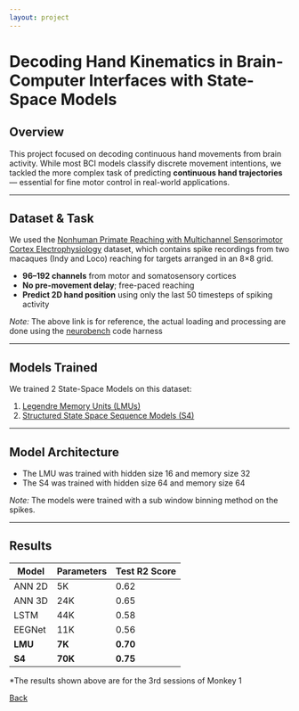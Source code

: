 ```yaml
---
layout: project
---
```


# Decoding Hand Kinematics in Brain-Computer Interfaces with State-Space Models

## Overview
This project focused on decoding continuous hand movements from brain activity. While most BCI models classify discrete movement intentions, we tackled the more complex task of predicting **continuous hand trajectories** — essential for fine motor control in real-world applications.

---

## Dataset & Task
We used the [Nonhuman Primate Reaching with Multichannel Sensorimotor Cortex Electrophysiology](https://zenodo.org/records/583331) dataset, which contains spike recordings from two macaques (Indy and Loco) reaching for targets arranged in an 8×8 grid.

- **96–192 channels** from motor and somatosensory cortices
- **No pre-movement delay**; free-paced reaching
- **Predict 2D hand position** using only the last 50 timesteps of spiking activity

*Note:* The above link is for reference, the actual loading and processing are done using the [neurobench](https://github.com/NeuroBench/neurobench) code harness


---

## Models Trained

We trained 2 State-Space Models on this dataset:
1. [Legendre Memory Units (LMUs)](https://proceedings.neurips.cc/paper_files/paper/2019/file/952285b9b7e7a1be5aa7849f32ffff05-Paper.pdf)
2. [Structured State Space Sequence Models (S4)](https://arxiv.org/pdf/2111.00396)

---

## Model Architecture

- The LMU was trained with hidden size 16 and memory size 32
- The S4 was trained with hidden size 64 and memory size 64

*Note:* The models were trained with a sub window binning method on the spikes.

---

## Results

| Model       | Parameters | Test R2 Score |
|-------------|------------|---------------|
| ANN 2D      | 5K         | 0.62          |    
| ANN 3D      | 24K        | 0.65          |    
| LSTM        | 44K        | 0.58          |    
| EEGNet      | 11K        | 0.56          |    
| **LMU**     | **7K**     | **0.70**      |    
| **S4**      | **70K**    | **0.75**      |


*The results shown above are for the 3rd sessions of Monkey 1


[Back](/index/)
